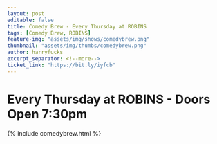 ```yaml
---
layout: post
editable: false
title: Comedy Brew - Every Thursday at ROBINS
tags: [Comedy Brew, ROBINS]
feature-img: "assets/img/shows/comedybrew.png"
thumbnail: "assets/img/thumbs/comedybrew.png"
author: harryfucks
excerpt_separator: <!--more-->
ticket_link: "https://bit.ly/iyfcb"
---
```


# Every Thursday at ROBINS - Doors Open 7:30pm

{% include comedybrew.html %}
